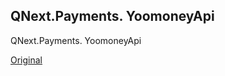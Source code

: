 ## QNext.Payments. YoomoneyApi

QNext.Payments. YoomoneyApi
  
[Original](https://telegra.ph/QNextPayments-YoomoneyApi-12-27)